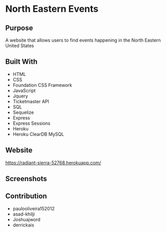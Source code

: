 # North Eastern Events

## Purpose
A website that allows users to find events happening in the North Eastern United States

## Built With
* HTML
* CSS
* Foundation CSS Framework
* JavaScript
* Jquery
* Ticketmaster API
* SQL
* Sequelize
* Express
* Express Sessions
* Heroku
* Heroku ClearDB MySQL

## Website
https://radiant-sierra-52768.herokuapp.com/

## Screenshots


## Contribution
* paulooliveira152012
* asad-khilji
* Joshuajword
* derrickais


